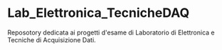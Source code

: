 # Lab_Elettronica_TecnicheDAQ
Reposotory dedicata ai progetti d'esame di Laboratorio di Elettronica e Tecniche di Acquisizione Dati.
